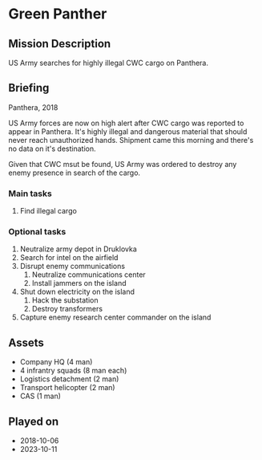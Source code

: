 # Green Panther

## Mission Description

US Army searches for highly illegal CWC cargo on Panthera.

## Briefing

Panthera, 2018

US Army forces are now on high alert after CWC cargo was reported to appear in Panthera. It's highly illegal and dangerous material that should never reach unauthorized hands. Shipment came this morning and there's no data on it's destination.

Given that CWC msut be found, US Army was ordered to destroy any enemy presence in search of the cargo.

### Main tasks

1. Find illegal cargo

### Optional tasks

1. Neutralize army depot in Druklovka
2. Search for intel on the airfield
3. Disrupt enemy communications
    1. Neutralize communications center
    2. Install jammers on the island
4. Shut down electricity on the island
    1. Hack the substation
    2. Destroy transformers
5. Capture enemy research center commander on the island

## Assets

- Company HQ (4 man)
- 4 infrantry squads (8 man each)
- Logistics detachment (2 man)
- Transport helicopter (2 man)
- CAS (1 man)

## Played on

- 2018-10-06
- 2023-10-11

